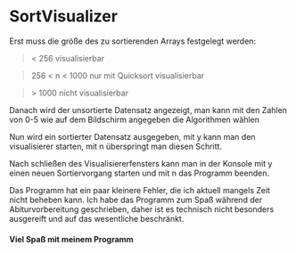 # SortVisualizer #

Erst muss die größe des zu sortierenden Arrays festgelegt werden:

 > < 256 visualisierbar

 > 256 < n < 1000 nur mit Quicksort visualisierbar

 > \> 1000 nicht visualisierbar

Danach wird der unsortierte Datensatz angezeigt, man kann mit den Zahlen von 0-5 wie auf dem Bildschirm angegeben die Algorithmen wählen

Nun wird ein sortierter Datensatz ausgegeben, mit y kann man den visualisierer starten, mit n überspringt man diesen Schritt.

Nach schließen des Visualisiererfensters kann man in der Konsole mit y einen neuen Sortiervorgang starten und mit n das Programm beenden.

Das Programm hat ein paar kleinere Fehler, die ich aktuell mangels Zeit nicht beheben kann. Ich habe das Programm zum Spaß während der Abiturvorbereitung geschrieben, daher ist es technisch nicht besonders ausgereift und auf das wesentliche beschränkt.

#### Viel Spaß mit meinem Programm ####
